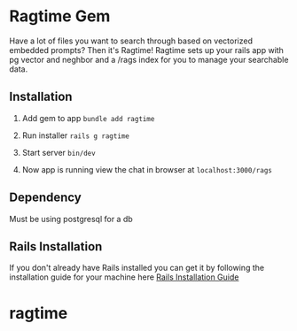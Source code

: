 # Ragtime Gem
Have a lot of files you want to search through based on vectorized embedded prompts? Then it's Ragtime!
Ragtime sets up your rails app with pg vector and neghbor and a /rags index for you to manage your searchable data.

## Installation
1. Add gem to app `bundle add ragtime`

2. Run installer `rails g ragtime`

3. Start server `bin/dev`

4. Now app is running view the chat in browser at `localhost:3000/rags`

## Dependency
Must be using postgresql for a db


## Rails Installation
If you don't already have Rails installed you can get it by following the installation guide for your machine here [Rails Installation Guide](https://gorails.com/setup)
# ragtime
